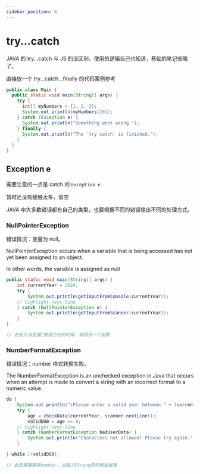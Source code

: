 ```yaml
---
sidebar_position: 6
---
```


# try...catch

JAVA 的 try...catch 与 JS 的没区别，使用的逻辑自己也知道，基础的笔记省略了。

直接放一个 try...catch...finally 的代码案例参考

```JAVA
public class Main {
  public static void main(String[] args) {
    try {
      int[] myNumbers = {1, 2, 3};
      System.out.println(myNumbers[10]);
    } catch (Exception e) {
      System.out.println("Something went wrong.");
    } finally {
      System.out.println("The 'try catch' is finished.");
    }
  }
}
```

## Exception e

需要注意的一点是 catch 的 `Exception e`

暂时还没有接触太多，留空

JAVA 中大多数错误都有自己的类型，也要根据不同的错误输出不同的处理方式。

### NullPointerException

错误情况：变量为 null。

NullPointerException occurs when a variable that is being accessed has not yet been assigned to an object.

In other words, the variable is assigned as null

```JAVA
public static void main(String[] args) {
    int currentYear = 2024;
    try {
        System.out.println(getInputFromConsole(currentYear));
    // highlight-next-line
    } catch (NullPointerException e) {
        System.out.println(getInputFromScanner(currentYear));
    }
}

// 此处为当变量/数值为空的时候，调用另一个函数
```

### NumberFormatException

错误情况：number 格式转换失败。

The NumberFormatException is an unchecked exception in Java that occurs when an attempt is made to convert a string with an incorrect format to a numeric value.

```Java
do {
    System.out.println("(Please enter a valid year between " + (currentYear - 125) + " and " + (currentYear) + " )");
    try {
        age = checkData(currentYear, scanner.nextLine());
        validDOB = age >= 0;
    // highlight-next-line
    } catch (NumberFormatException badUserData) {
        System.out.println("Characters not allowed! Please try again.");
    }

} while (!validDOB);

// 此处需要接收number，当输入String的时候会报错
```
